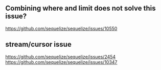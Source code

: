 ## Combining where and limit does not solve this issue?

https://github.com/sequelize/sequelize/issues/10550

## stream/cursor issue

https://github.com/sequelize/sequelize/issues/2454  
https://github.com/sequelize/sequelize/issues/10347


